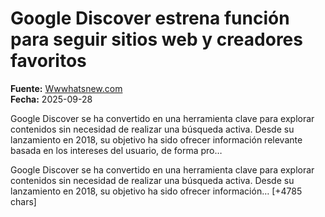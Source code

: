 # Google Discover estrena función para seguir sitios web y creadores favoritos

**Fuente:** [Wwwhatsnew.com](https://wwwhatsnew.com/2025/09/28/google-discover-estrena-funcion-para-seguir-sitios-web-y-creadores-favoritos/)  
**Fecha:** 2025-09-28

Google Discover se ha convertido en una herramienta clave para explorar contenidos sin necesidad de realizar una búsqueda activa. Desde su lanzamiento en 2018, su objetivo ha sido ofrecer información relevante basada en los intereses del usuario, de forma pro…

Google Discover se ha convertido en una herramienta clave para explorar contenidos sin necesidad de realizar una búsqueda activa. Desde su lanzamiento en 2018, su objetivo ha sido ofrecer información… [+4785 chars]
